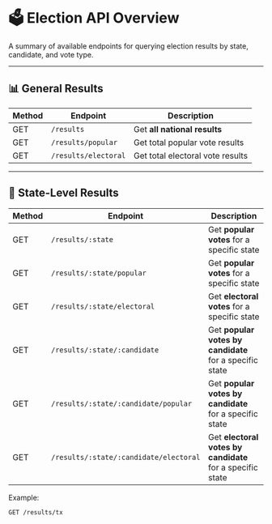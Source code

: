 # 🗳️ Election API Overview

A summary of available endpoints for querying election results by state, candidate, and vote type.

---

## 📊 General Results

| Method | Endpoint          | Description                     |
|--------|-------------------|---------------------------------|
| GET    | `/results`        | Get **all national results**    |
| GET    | `/results/popular`      | Get total popular vote results |
| GET    | `/results/electoral`    | Get total electoral vote results |

---

## 📍 State-Level Results

| Method | Endpoint               | Description                              |
|--------|------------------------|------------------------------------------|
| GET    | `/results/:state`      | Get **popular votes** for a specific state |
| GET    | `/results/:state/popular`      | Get **popular votes** for a specific state |
| GET    | `/results/:state/electoral`      | Get **electoral votes** for a specific state |
| GET    | `/results/:state/:candidate`      | Get **popular votes by candidate** for a specific state |
| GET    | `/results/:state/:candidate/popular`      | Get **popular votes by candidate** for a specific state |
| GET    | `/results/:state/:candidate/electoral`       | Get **electoral votes by candidate** for a specific state |


Example:
```http
GET /results/tx
